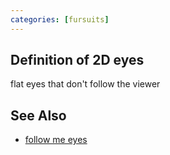 ```yaml
---
categories: [fursuits]
---
```


## Definition of 2D eyes

flat eyes that don't follow the viewer

## See Also

- [follow me eyes](./follow%20me%20eyes)
